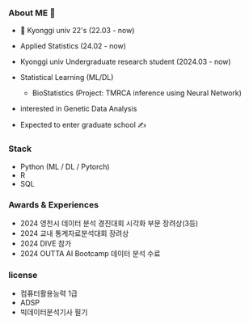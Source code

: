 ### About ME 🌟

- 🏫 Kyonggi univ 22's (22.03 - now)
- Applied Statistics (24.02 - now)

- Kyonggi univ Undergraduate research student (2024.03 - now)
 - Statistical Learning (ML/DL)
	- BioStatistics (Project: TMRCA inference using Neural Network)
 - interested in Genetic Data Analysis

- Expected to enter graduate school ✍️

### Stack
- Python (ML / DL / Pytorch)
- R 
- SQL

### Awards & Experiences

- 2024 영천시 데이터 분석 경진대회 시각화 부문 장려상(3등)
- 2024 교내 통계자료분석대회 장려상
- 2024 DIVE 참가
- 2024 OUTTA AI Bootcamp 데이터 분석 수료
  
### license

- 컴퓨터활용능력 1급
- ADSP
- 빅데이터분석기사 필기
